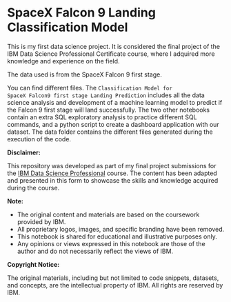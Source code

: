 # SpaceX Falcon 9 Landing Classification Model

This is my first data science project. It is considered the final project of the IBM Data Science Professional Certificate course, where I adquired more knowledge and experience on the field.

The data used is from the SpaceX Falcon 9 first stage. 

You can find different files. The <code>Classification Model for SpaceX Falcon9 first stage Landing Prediction</code> includes all the data science analysis and development of a machine learning model to predict if the Falcon 9 first stage will land successfully. The two other notebooks contain an extra SQL exploratory analysis to practice different SQL commands, and a python script to create a dashboard application with our dataset.
The data folder contains the different files generated during the execution of the code.

**Disclaimer:**

This repository was developed as part of my final project submissions for the [IBM Data Science Professional](https://www.coursera.org/professional-certificates/ibm-data-science) course. The content has been adapted and presented in this form to showcase the skills and knowledge acquired during the course.

**Note:**

- The original content and materials are based on the coursework provided by IBM.
- All proprietary logos, images, and specific branding have been removed.
- This notebook is shared for educational and illustrative purposes only.
- Any opinions or views expressed in this notebook are those of the author and do not necessarily reflect the views of IBM.

**Copyright Notice:**

The original materials, including but not limited to code snippets, datasets, and concepts, are the intellectual property of IBM. All rights are reserved by IBM.
